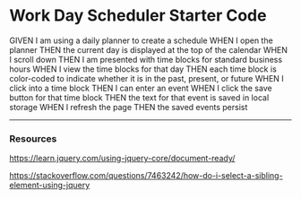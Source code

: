 # Work Day Scheduler Starter Code
GIVEN I am using a daily planner to create a schedule
WHEN I open the planner
THEN the current day is displayed at the top of the calendar
WHEN I scroll down
THEN I am presented with time blocks for standard business hours
WHEN I view the time blocks for that day
THEN each time block is color-coded to indicate whether it is in the past, present, or future
WHEN I click into a time block
THEN I can enter an event
WHEN I click the save button for that time block
THEN the text for that event is saved in local storage
WHEN I refresh the page
THEN the saved events persist

___________________________________________________________________
### Resources ###
https://learn.jquery.com/using-jquery-core/document-ready/

https://stackoverflow.com/questions/7463242/how-do-i-select-a-sibling-element-using-jquery

